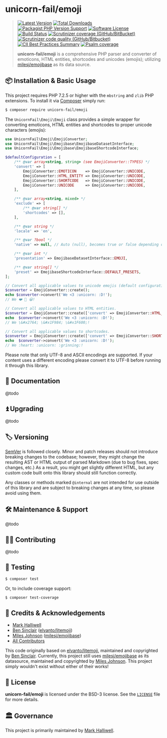 # unicorn-fail/emoji

> [![Latest Version](https://img.shields.io/packagist/v/unicorn-fail/emoji.svg?style=flat-square)](https://packagist.org/packages/unicorn-fail/emoji)
[![Total Downloads](https://img.shields.io/packagist/dt/unicorn-fail/emoji.svg?style=flat-square)](https://packagist.org/packages/unicorn-fail/emoji)
[![Packagist PHP Version Support](https://img.shields.io/packagist/php-v/unicorn-fail/emoji?style=flat-square)](https://packagist.org/packages/unicorn-fail/emoji)
[![Software License](https://img.shields.io/badge/License-BSD--3-blue.svg?style=flat-square)](LICENSE)<br>
[![Build Status](https://img.shields.io/github/workflow/status/unicorn-fail/emoji/Tests/latest.svg?style=flat-square)](https://github.com/unicorn-fail/emoji/actions?query=branch%3Alatest)
[![Scrutinizer coverage (GitHub/BitBucket)](https://img.shields.io/scrutinizer/coverage/g/unicorn-fail/emoji/latest?style=flat-square)](https://scrutinizer-ci.com/g/unicorn-fail/emoji/?branch=latest)
[![Scrutinizer code quality (GitHub/Bitbucket)](https://img.shields.io/scrutinizer/quality/g/unicorn-fail/emoji/latest?style=flat-square)](https://scrutinizer-ci.com/g/unicorn-fail/emoji/?branch=latest)
[![CII Best Practices Summary](https://img.shields.io/cii/summary/4286?style=flat-square)](https://bestpractices.coreinfrastructure.org/en/projects/4286)
[![Psalm coverage](https://shepherd.dev/github/unicorn-fail/emoji/coverage.svg)](https://shepherd.dev/github/unicorn-fail/emoji)
>
> **unicorn-fail/emoji** is a comprehensive PHP parser and converter of emoticons, HTML entities, shortcodes and
unicodes (emojis); utilizing [milesj/emojibase] as its data source.

## 📦 Installation & Basic Usage

This project requires PHP 7.2.5 or higher with the `mbstring` and `zlib` PHP extensions.
To install it via [Composer] simply run:

``` bash
$ composer require unicorn-fail/emoji
```

The `UnicornFail\Emoji\Emoji` class provides a simple wrapper for converting emoticons, HTML entities and
shortcodes to proper unicode characters (emojis):

```php
use UnicornFail\Emoji\EmojiConverter;
use UnicornFail\Emoji\Emojibase\EmojibaseDatasetInterface;
use UnicornFail\Emoji\Emojibase\EmojibaseShortcodeInterface;

$defaultConfiguration = [
    /** @var array<string, string> (see EmojiConverter::TYPES) */
    'convert' => [
        EmojiConverter::EMOTICON    => EmojiConverter::UNICODE,
        EmojiConverter::HTML_ENTITY => EmojiConverter::UNICODE,
        EmojiConverter::SHORTCODE   => EmojiConverter::UNICODE,
        EmojiConverter::UNICODE     => EmojiConverter::UNICODE,
    ],

    /** @var array<string, mixed> */
    'exclude' => [
        /** @var string[] */
        'shortcodes' => [],
    ],

    /** @var string */
    'locale' => 'en',

    /** @var ?bool */
    'native' => null, // Auto (null), becomes true or false depending on locale set.

    /** @var int */
    'presentation' => EmojibaseDatasetInterface::EMOJI,

    /** @var string[] */
    'preset' => EmojibaseShortcodeInterface::DEFAULT_PRESETS,
];

// Convert all applicable values to unicode emojis (default configuration).
$converter = EmojiConverter::create();
echo $converter->convert('We <3 :unicorn: :D!');
// We ❤️ 🦄 😀!

// Convert all applicable values to HTML entities.
$converter = EmojiConverter::create(['convert' => EmojiConverter::HTML_ENTITY]);
echo  $converter->convert('We <3 :unicorn: :D!');
// We \&#x2764; \&#x1F984; \&#x1F600;!

// Convert all applicable values to shortcodes.
$converter = EmojiConverter::create(['convert' => EmojiConverter::SHORTCODE]);
echo  $converter->convert('We <3 :unicorn: :D!');
// We :heart: :unicorn: :grinning:!
```

Please note that only UTF-8 and ASCII encodings are supported.  If your content uses a different encoding please
convert it to UTF-8 before running it through this library.

## 📓 Documentation

@todo

## ⏫ Upgrading

@todo

## 🏷️ Versioning

[SemVer](http://semver.org/) is followed closely. Minor and patch releases should not introduce breaking changes
to the codebase; however, they might change the resulting AST or HTML output of parsed Markdown (due to bug fixes,
spec changes, etc.)  As a result, you might get slightly different HTML, but any custom code built onto this library
should still function correctly.

Any classes or methods marked `@internal` are not intended for use outside of this library and are subject to breaking
changes at any time, so please avoid using them.

## 🛠️ Maintenance & Support

@todo

## 👷‍♀️ Contributing

@todo

## 🧪 Testing

``` bash
$ composer test
```

Or, to include coverage support:
```bash
$ composer test-coverage
```

## 👥 Credits & Acknowledgements

- [Mark Halliwell][@markehalliwell]
- [Ben Sinclair] ([elvanto/litemoji])
- [Miles Johnson] ([milesj/emojibase])
- [All Contributors]

This code originally based on [elvanto/litemoji], maintained and copyrighted by [Ben Sinclair]. Currently, this project
still uses [milesj/emojibase] as its datasource, maintained and copyrighted by [Miles Johnson]. This project simply
wouldn't exist without either of their works!

## 📄 License

**unicorn-fail/emoji** is licensed under the BSD-3 license.  See the [`LICENSE`](LICENSE) file for more details.

## 🏛️ Governance

This project is primarily maintained by [Mark Halliwell][@markehalliwell].

[Composer]: https://getcomposer.org/
[@markehalliwell]: https://www.twitter.com/markehalliwell
[All Contributors]: https://github.com/thephpleague/commonmark/contributors
[Ben Sinclair]: https://github.com/bensinclair
[elvanto/litemoji]: https://github.com/elvanto/litemoji
[Miles Johnson]: https://github.com/milesj
[milesj/emojibase]: https://github.com/milesj/emojibase
